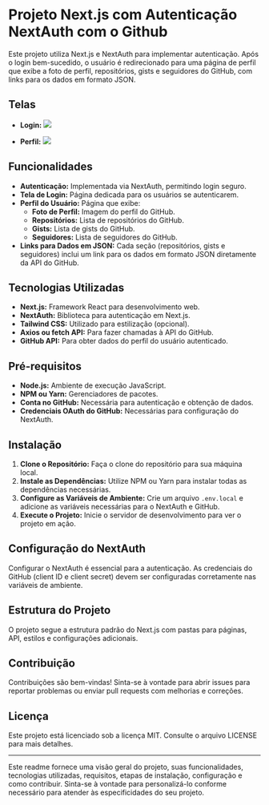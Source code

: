 # Projeto Next.js com Autenticação NextAuth com o Github

Este projeto utiliza Next.js e NextAuth para implementar autenticação. Após o login bem-sucedido, o usuário é redirecionado para uma página de perfil que exibe a foto de perfil, repositórios, gists e seguidores do GitHub, com links para os dados em formato JSON.

## Telas

- **Login:**
  <img src="/my-app/src/assets/images/thumb.png" />

- **Perfil:**
  <img src="/my-app/src/assets/images/thumb-info.png" />

## Funcionalidades

- **Autenticação:** Implementada via NextAuth, permitindo login seguro.
- **Tela de Login:** Página dedicada para os usuários se autenticarem.
- **Perfil do Usuário:** Página que exibe:
  - **Foto de Perfil:** Imagem do perfil do GitHub.
  - **Repositórios:** Lista de repositórios do GitHub.
  - **Gists:** Lista de gists do GitHub.
  - **Seguidores:** Lista de seguidores do GitHub.
- **Links para Dados em JSON:** Cada seção (repositórios, gists e seguidores) inclui um link para os dados em formato JSON diretamente da API do GitHub.

## Tecnologias Utilizadas

- **Next.js:** Framework React para desenvolvimento web.
- **NextAuth:** Biblioteca para autenticação em Next.js.
- **Tailwind CSS:** Utilizado para estilização (opcional).
- **Axios ou fetch API:** Para fazer chamadas à API do GitHub.
- **GitHub API:** Para obter dados do perfil do usuário autenticado.

## Pré-requisitos

- **Node.js:** Ambiente de execução JavaScript.
- **NPM ou Yarn:** Gerenciadores de pacotes.
- **Conta no GitHub:** Necessária para autenticação e obtenção de dados.
- **Credenciais OAuth do GitHub:** Necessárias para configuração do NextAuth.

## Instalação

1. **Clone o Repositório:** Faça o clone do repositório para sua máquina local.
2. **Instale as Dependências:** Utilize NPM ou Yarn para instalar todas as dependências necessárias.
3. **Configure as Variáveis de Ambiente:** Crie um arquivo `.env.local` e adicione as variáveis necessárias para o NextAuth e GitHub.
4. **Execute o Projeto:** Inicie o servidor de desenvolvimento para ver o projeto em ação.

## Configuração do NextAuth

Configurar o NextAuth é essencial para a autenticação. As credenciais do GitHub (client ID e client secret) devem ser configuradas corretamente nas variáveis de ambiente.

## Estrutura do Projeto

O projeto segue a estrutura padrão do Next.js com pastas para páginas, API, estilos e configurações adicionais.

## Contribuição

Contribuições são bem-vindas! Sinta-se à vontade para abrir issues para reportar problemas ou enviar pull requests com melhorias e correções.

## Licença

Este projeto está licenciado sob a licença MIT. Consulte o arquivo LICENSE para mais detalhes.

---

Este readme fornece uma visão geral do projeto, suas funcionalidades, tecnologias utilizadas, requisitos, etapas de instalação, configuração e como contribuir. Sinta-se à vontade para personalizá-lo conforme necessário para atender às especificidades do seu projeto.
